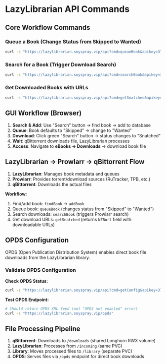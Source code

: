 # LazyLibrarian API Commands

## Core Workflow Commands

### Queue a Book (Change Status from Skipped to Wanted)

```bash
curl -s "https://lazylibrarian.soyspray.vip/api?cmd=queueBook&apikey=3723d36aa1e9e9955e3bf8982e94ee3c&id=BOOK_ID&type=eBook"
```

### Search for a Book (Trigger Download Search)


```bash
curl -s "https://lazylibrarian.soyspray.vip/api?cmd=searchBook&apikey=3723d36aa1e9e9955e3bf8982e94ee3c&id=BOOK_ID&wait=true"
```

### Get Downloaded Books with URLs

```bash
curl -s "https://lazylibrarian.soyspray.vip/api?cmd=getSnatched&apikey=3723d36aa1e9e9955e3bf8982e94ee3c"
```

## GUI Workflow (Browser)

1. **Search & Add**: Use "Search" button → find book → add to database
2. **Queue**: Book defaults to "Skipped" → change to "Wanted"
3. **Download**: Click green "Search" button → status changes to "Snatched"
4. **Wait**: qBittorrent downloads file, LazyLibrarian processes
5. **Access**: Navigate to **eBooks → Downloads** → download book file

## LazyLibrarian → Prowlarr → qBittorrent Flow

1. **LazyLibrarian**: Manages book metadata and queues
2. **Prowlarr**: Provides torrent/download sources (RuTracker, TPB, etc.)
3. **qBittorrent**: Downloads the actual files

**Workflow**:

1. Find/add book: `findBook` → `addBook`
2. Queue book: `queueBook` (changes status from "Skipped" to "Wanted")
3. Search downloads: `searchBook` (triggers Prowlarr search)
4. Get download URLs: `getSnatched` (returns `NZBurl` field with downloadable URLs)

## OPDS Configuration

OPDS (Open Publication Distribution System) enables direct book file downloads from the LazyLibrarian library.

### Validate OPDS Configuration

**Check OPDS Status:**
```bash
curl -s "https://lazylibrarian.soyspray.vip/api?cmd=getConfig&apikey=3723d36aa1e9e9955e3bf8982e94ee3c" | jq '.data.opds_enable'
```

**Test OPDS Endpoint:**
```bash
# Should return OPDS XML feed (not "OPDS not enabled" error)
curl -s "https://lazylibrarian.soyspray.vip/opds"
```

## File Processing Pipeline

1. **qBittorrent**: Downloads to `/downloads` (shared Longhorn RWX volume)
2. **LazyLibrarian**: Processes from `/incoming` (same PVC)
3. **Library**: Moves processed files to `/library` (separate PVC)
4. **OPDS**: Serves files via `/opds` endpoint for direct book downloads
